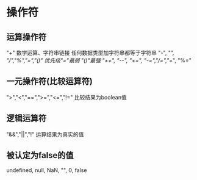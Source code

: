 # 操作符

## 运算操作符

"+"
  数学运算、字符串链接
  任何数据类型加字符串都等于字符串
"-", "*", "/","%","=","()"
  优先级"="最弱 "()"最强
"++", "--", "+=", "-=","/=","*=", "%=" 

## 一元操作符(比较运算符)

">","<","==",">=","<=","!="
比较结果为boolean值

## 逻辑运算符

"&&","||","!"
运算结果为真实的值

## 被认定为false的值

undefined, null, NaN, "", 0, false
